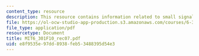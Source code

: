 ```yaml
---
content_type: resource
description: This resource contains information related to small signal equivalents.
file: https://ol-ocw-studio-app-production.s3.amazonaws.com/courses/6-301-solid-state-circuits-fall-2010/e8f9535e97dd8938feb53488395d54e3_MIT6_301F10_rec07.pdf
file_type: application/pdf
resourcetype: Document
title: MIT6_301F10_rec07.pdf
uid: e8f9535e-97dd-8938-feb5-3488395d54e3
---
```

